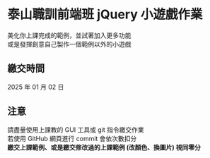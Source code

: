 # 泰山職訓前端班 jQuery 小遊戲作業
美化你上課完成的範例，並試著加入更多功能  
或是發揮創意自己製作一個範例以外的小遊戲  

## 繳交時間
2025 年 01 月 02 日

## 注意
請盡量使用上課教的 GUI 工具或 git 指令繳交作業  
若使用 GitHub 網頁進行 commit 會依次數扣分  
**繳交上課範例、或是繳交修改過的上課範例 (改顏色、換圖片) 視同零分**
